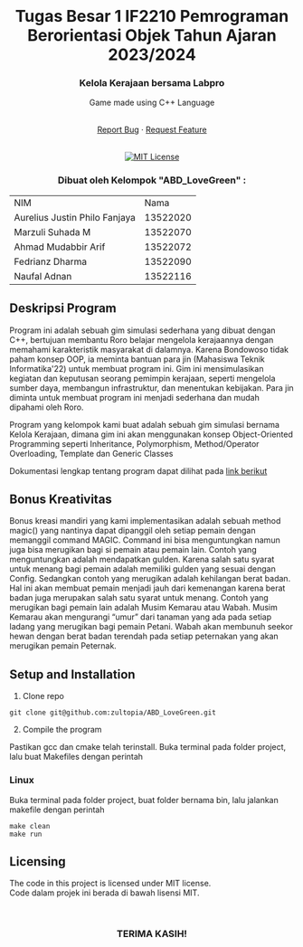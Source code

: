 <!-- INTRO -->
<br />
<div align="center">
  <h1 align="center">Tugas Besar 1 IF2210 Pemrograman Berorientasi Objek Tahun Ajaran 2023/2024</h1>

  <p align="center">
    <h3> Kelola Kerajaan bersama Labpro </h3>
    <p>Game made using C++ Language</p>
    <br />
    <a href="https://github.com/zultopia/ABD_LoveGreen.git">Report Bug</a>
    ·
    <a href="https://github.com/zultopia/ABD_LoveGreen.git">Request Feature</a>
<br>
<br>

[![MIT License][license-shield]][license-url]

  </p>
</div>

<!-- CONTRIBUTOR -->
<div align="center" id="contributor">
  <strong>
    <h3>Dibuat oleh Kelompok "ABD_LoveGreen" :</h3>
    <table align="center">
      <tr>
        <td>NIM</td>
        <td>Nama</td>
      </tr>
      <tr>
        <td>Aurelius Justin Philo Fanjaya</td>
        <td>13522020</td>
     </tr>
     <tr>
        <td>Marzuli Suhada M</td>
        <td>13522070</td>
    </tr>
     <tr>
        <td>Ahmad Mudabbir Arif</td>
        <td>13522072</td>
    </tr>
    <tr>
        <td>Fedrianz Dharma</td>
        <td>13522090</td>
    </tr>
    <tr>
        <td>Naufal Adnan</td>
        <td>13522116</td>
    </tr>
    </table>
  </strong>
</div>

## Deskripsi Program

Program ini adalah sebuah gim simulasi sederhana yang dibuat dengan C++, bertujuan membantu Roro belajar mengelola kerajaannya dengan memahami karakteristik masyarakat di dalamnya. Karena Bondowoso tidak paham konsep OOP, ia meminta bantuan para jin (Mahasiswa Teknik Informatika'22) untuk membuat program ini. Gim ini mensimulasikan kegiatan dan keputusan seorang pemimpin kerajaan, seperti mengelola sumber daya, membangun infrastruktur, dan menentukan kebijakan. Para jin diminta untuk membuat program ini menjadi sederhana dan mudah dipahami oleh Roro.

Program yang kelompok kami buat adalah sebuah gim simulasi bernama Kelola Kerajaan, dimana gim ini akan menggunakan konsep Object-Oriented Programming seperti Inheritance, Polymorphism, Method/Operator Overloading, Template dan Generic Classes

Dokumentasi lengkap tentang program dapat dilihat pada [link berikut](https://docs.google.com/document/d/1A101C0_IdiXhVJQB2i9sD30p2iGfV47j/edit?usp=sharing&ouid=112137241680761819044&rtpof=true&sd=true)
   
## Bonus Kreativitas

Bonus kreasi mandiri yang kami implementasikan adalah sebuah method magic() yang nantinya dapat dipanggil oleh setiap pemain dengan memanggil command MAGIC. Command ini bisa menguntungkan namun juga bisa merugikan bagi si pemain atau pemain lain. Contoh yang menguntungkan adalah mendapatkan gulden. Karena salah satu syarat untuk menang bagi pemain adalah memiliki gulden yang sesuai dengan Config. Sedangkan contoh yang merugikan adalah kehilangan berat badan. Hal ini akan membuat pemain menjadi jauh dari kemenangan karena berat badan juga merupakan salah satu syarat untuk menang. Contoh yang merugikan bagi pemain lain adalah Musim Kemarau atau Wabah. Musim Kemarau akan mengurangi “umur” dari tanaman yang ada pada setiap ladang yang merugikan bagi pemain Petani. Wabah akan membunuh seekor hewan dengan berat badan terendah pada setiap peternakan yang akan merugikan pemain Peternak.

## Setup and Installation

1. Clone repo

```
git clone git@github.com:zultopia/ABD_LoveGreen.git
```

2. Compile the program

Pastikan gcc dan cmake telah terinstall. Buka terminal pada folder project, lalu buat Makefiles dengan perintah

### Linux

Buka terminal pada folder project, buat folder bernama bin, lalu jalankan makefile dengan perintah

```
make clean
make run
```

<!-- LICENSE -->
## Licensing

The code in this project is licensed under MIT license.  
Code dalam projek ini berada di bawah lisensi MIT.

<br>
<h3 align="center"> TERIMA KASIH! </h3>

<!-- MARKDOWN LINKS & IMAGES -->
<!-- https://www.markdownguide.org/basic-syntax/#reference-style-links -->
[license-shield]: https://img.shields.io/github/license/othneildrew/Best-README-Template.svg?style=for-the-badge
[license-url]: https://github.com/zultopia/ABD_LoveGreen/blob/main/LICENSE
